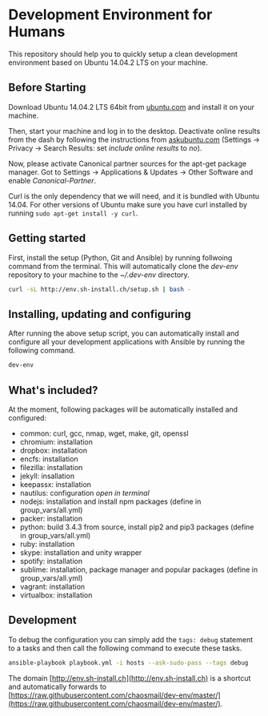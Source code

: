 # Development Environment for Humans

This repository should help you to quickly setup a clean development environment based on Ubuntu 14.04.2 LTS on your machine.

## Before Starting

Download Ubuntu 14.04.2 LTS 64bit from [ubuntu.com](http://www.ubuntu.com/download/desktop) and install it on your machine.

Then, start your machine and log in to the desktop. Deactivate online results from the dash by following the instructions from [askubuntu.com](http://askubuntu.com/questions/192269/how-can-i-remove-amazon-search-results-from-the-dash-or-disable-the-feature) (Settings -> Privacy -> Search Results: set *include online results* to *no*).

Now, please activate Canonical partner sources for the apt-get package manager. Got to Settings -> Applications & Updates -> Other Software and enable *Canonical-Partner*.

Curl is the only dependency that we will need, and it is bundled with Ubuntu 14.04. For other versions of Ubuntu make sure you have curl installed by running ```sudo apt-get install -y curl```.

## Getting started

First, install the setup (Python, Git and Ansible) by running follwoing command from the terminal. This will automatically clone the *dev-env* repository to your machine to the *~/.dev-env* directory.

```bash
curl -sL http://env.sh-install.ch/setup.sh | bash -
```

## Installing, updating and configuring

After running the above setup script, you can automatically install and configure all your development applications with Ansible by running the following command.

```bash
dev-env
```

## What's included?

At the moment, following packages will be automatically installed and configured:

* common: curl, gcc, nmap, wget, make, git, openssl
* chromium: installation
* dropbox: installation
* encfs: installation
* filezilla: installation
* jekyll: insallation
* keepassx: installation
* nautilus: configuration *open in terminal*
* nodejs: installation and install npm packages (define in group_vars/all.yml)
* packer: installation
* python: build 3.4.3 from source, install pip2 and pip3 packages (define in group_vars/all.yml)
* ruby: installation
* skype: installation and unity wrapper
* spotify: installation
* sublime: installation, package manager and popular packages (define in group_vars/all.yml)
* vagrant: installation
* virtualbox: installation

## Development

To debug the configuration you can simply add the ```tags: debug``` statement to a tasks and then call the following command to execute these tasks.

```bash
ansible-playbook playbook.yml -i hosts --ask-sudo-pass --tags debug
```

The domain [http://env.sh-install.ch](http://env.sh-install.ch) is a shortcut and automatically forwards to [https://raw.githubusercontent.com/chaosmail/dev-env/master/](https://raw.githubusercontent.com/chaosmail/dev-env/master/).
